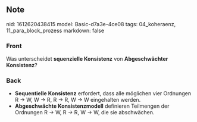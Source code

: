 ## Note
nid: 1612620438415
model: Basic-d7a3e-4ce08
tags: 04_koheraenz, 11_para_block_prozess
markdown: false

### Front
Was unterscheidet <strong>squenzielle Konsistenz</strong> von
<strong>Abgeschwächter Konsistenz</strong>?

### Back
<ul>
  <li><strong>Sequentielle Konsistenz</strong> erfordert, dass alle
  möglichen vier Ordnungen R → W, W → R, R → R, W → W eingehalten
  werden.
  <li><strong>Abgeschwächte Konsistenzmodell</strong> definieren
  Teilmengen der Ordnungen R → W, R → R, W → W, die sie
  abschwächen.
</ul>

